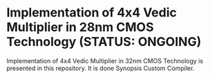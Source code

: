 # Implementation of 4x4 Vedic Multiplier in 28nm CMOS Technology (STATUS: ONGOING)
Implementation of 4x4 Vedic Multiplier in 32nm CMOS Technology is presented in this repository. It is done Synopsis Custom Compiler.
